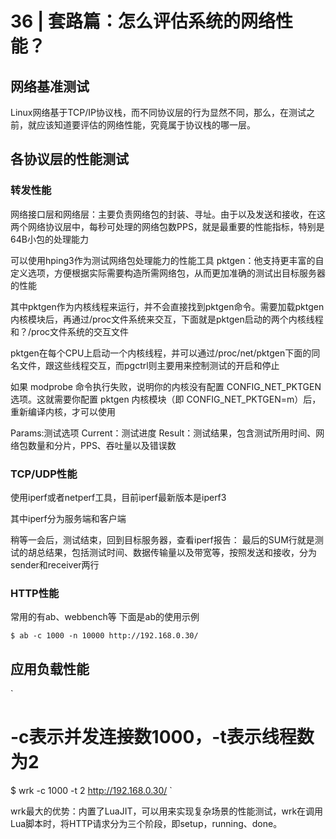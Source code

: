 # 36 | 套路篇：怎么评估系统的网络性能？

## 网络基准测试

Linux网络基于TCP/IP协议栈，而不同协议层的行为显然不同，那么，在测试之前，就应该知道要评估的网络性能，究竟属于协议栈的哪一层。

## 各协议层的性能测试

### 转发性能

网络接口层和网络层：主要负责网络包的封装、寻址。由于以及发送和接收，在这两个网络协议层中，每秒可处理的网络包数PPS，就是最重要的性能指标，特别是64B小包的处理能力

可以使用hping3作为测试网络包处理能力的性能工具 pktgen：他支持更丰富的自定义选项，方便根据实际需要构造所需网络包，从而更加准确的测试出目标服务器的性能

其中pktgen作为内核线程来运行，并不会直接找到pktgen命令。需要加载pktgen内核模块后，再通过/proc文件系统来交互，下面就是pktgen启动的两个内核线程和？/proc文件系统的交互文件

pktgen在每个CPU上启动一个内核线程，并可以通过/proc/net/pktgen下面的同名文件，跟这些线程交互，而pgctrl则主要用来控制测试的开启和停止

如果 modprobe 命令执行失败，说明你的内核没有配置 CONFIG_NET_PKTGEN 选项。这就需要你配置 pktgen 内核模块（即 CONFIG_NET_PKTGEN=m）后，重新编译内核，才可以使用

Params:测试选项 Current：测试进度 Result：测试结果，包含测试所用时间、网络包数量和分片，PPS、吞吐量以及错误数

### TCP/UDP性能

使用iperf或者netperf工具，目前iperf最新版本是iperf3

其中iperf分为服务端和客户端

稍等一会后，测试结束，回到目标服务器，查看iperf报告： 最后的SUM行就是测试的胡总结果，包括测试时间、数据传输量以及带宽等，按照发送和接收，分为sender和receiver两行

### HTTP性能

常用的有ab、webbench等 下面是ab的使用示例

`$ ab -c 1000 -n 10000 http://192.168.0.30/`

## 应用负载性能

`
# -c表示并发连接数1000，-t表示线程数为2

$ wrk -c 1000 -t 2 http://192.168.0.30/
`

wrk最大的优势：内置了LuaJIT，可以用来实现复杂场景的性能测试，wrk在调用Lua脚本时，将HTTP请求分为三个阶段，即setup，running、done。
